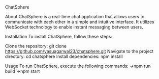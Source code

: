 ChatSphere

About
ChatSphere is a real-time chat application that allows users to communicate with each other in a simple and intuitive interface. It utilizes WebSocket technology to enable instant messaging between users.

Installation
To install ChatSphere, follow these steps:

Clone the repository: git clone https://github.com/vasuagarwal23/chatsphere.git
Navigate to the project directory: cd chatsphere
Install dependencies: npm install


Usage
To run ChatSphere, execute the following commands:
->npm run build
->npm start
